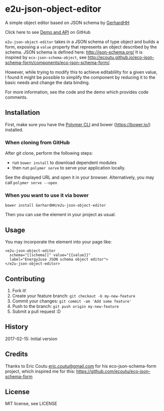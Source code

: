 # e2u-json-object-editor

A simple object editor based on JSON schema by [GerhardHH](https://github.com/GerhardHH)

Click here to see [Demo and API](https://gerhardhh.github.io/e2u-json-object-editor/components/e2u-json-object-editor) on GitHub

`e2u-json-object-editor` takes in a JSON schema of type object and builds a form,
exposing a `value` property that represents an object described by the schema.
JSON schema is defined here: http://json-schema.org/
It is inspired by `eco-json-schema-object`, see
http://ecoutu.github.io/eco-json-schema-form/components/eco-json-schema-form/.

However, while trying to modify this to achieve editablility for a given value,
I found it might be possible to simplify the component by reducing it to the
basic needs and change the data binding.

For more information, see the code and the demo which provides code comments.

## Installation

First, make sure you have the [Polymer CLI](https://www.npmjs.com/package/polymer-cli)
and bower (https://bower.io/) installed.

### When cloning from GitHub

After git clone, perform the following steps:

- run `bower install` to download dependent modules
- then run `polymer serve` to serve your application locally.

See the displayed URL and open it in your browser. Alternatively, you may
call `polymer serve --open`

### When you want to use it via bower

`bower install GerhardHH/e2u-json-object-editor`

Then you can use the element in your project as usual.

## Usage
You may incorporate the element into your page like:
```
<e2u-json-object-editor
  schema="[[schema]]" value="{{value}}"
  label="Energy2use JSON schema object editor">
</e2u-json-object-editor>
```
## Contributing
1. Fork it!
2. Create your feature branch: `git checkout -b my-new-feature`
3. Commit your changes: `git commit -am 'Add some feature'`
4. Push to the branch: `git push origin my-new-feature`
5. Submit a pull request :D

## History
2017-02-15: Initial version
## Credits
Thanks to Eric Coutu <eric.coutu@gmail.com> for his eco-json-schema-form project,
which inspired me for this: https://github.com/ecoutu/eco-json-schema-form
## License
MIT license, see LICENSE

